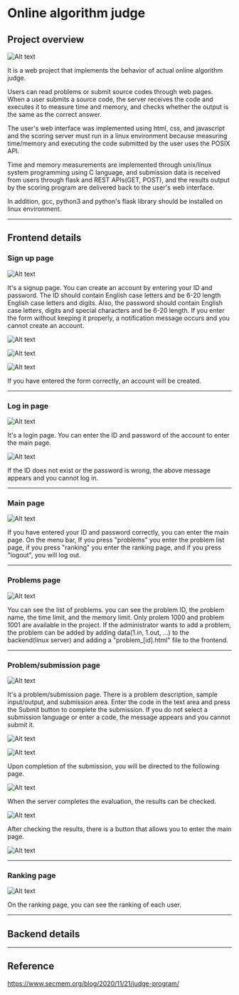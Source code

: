 # Online algorithm judge

## Project overview

![Alt text](p1.png)

It is a web project that implements the behavior of actual online algorithm judge.

Users can read problems or submit source codes through web pages. When a user submits a source code, the server receives the code and executes it to measure time and memory, and checks whether the output is the same as the correct answer.

The user's web interface was implemented using html, css, and javascript and the scoring server must run in a linux environment because measuring time/memory and executing the code submitted by the user uses the POSIX API.

Time and memory measurements are implemented through unix/linux system programming using C language, and submission data is received from users through flask and REST APIs(GET, POST), and the results output by the scoring program are delivered back to the user's web interface.

In addition, gcc, python3 and python's flask library should be installed on linux environment.

***

## Frontend details

### Sign up page

![Alt text](p2.png)

It's a signup page. You can create an account by entering your ID and password. The ID should contain English case letters and be 6-20 length English case letters and digits. Also, the password should contain English case letters, digits and special characters and be 6-20 length. If you enter the form without keeping it properly, a notification message occurs and you cannot create an account.

![Alt text](p3.png)

![Alt text](p4.png)

![Alt text](p5.png)

If you have entered the form correctly, an account will be created.

***

### Log in page

![Alt text](p6.png)

It's a login page. You can enter the ID and password of the account to enter the main page.

![Alt text](p7.png)

If the ID does not exist or the password is wrong, the above message appears and you cannot log in.

***

### Main page

![Alt text](p8.png)

If you have entered your ID and password correctly, you can enter the main page.
On the menu bar, If you press "problems" you enter the problem list page, if you press "ranking" you enter the ranking page, and if you press "logout", you will log out.

***

### Problems page

![Alt text](p10.png)

You can see the list of problems. you can see the problem ID, the problem name, the time limit, and the memory limit. Only prolem 1000 and problem 1001 are available in the project. If the administrator wants to add a problem, the problem can be added by adding data(1.in, 1.out, …) to the backend(linux server) and adding a "problem_[id].html" file to the frontend.

***

### Problem/submission page

![Alt text](p11.png)

It's a problem/submission page. There is a problem description, sample input/output, and submission area.
Enter the code in the text area and press the Submit button to complete the submission. If you do not select a submission language or enter a code, the message appears and you cannot submit it.

![Alt text](p12.png)

![Alt text](p14.png)

Upon completion of the submission, you will be directed to the following page.

![Alt text](p15.png)

When the server completes the evaluation, the results can be checked.

![Alt text](p16.png)

After checking the results, there is a button that allows you to enter the main page.

![Alt text](p17.png)

***

### Ranking page

![Alt text](p18.png)

On the ranking page, you can see the ranking of each user.

***

## Backend details

***

## Reference

https://www.secmem.org/blog/2020/11/21/judge-program/